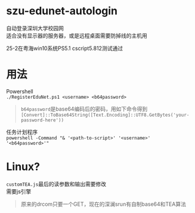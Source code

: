 # szu-edunet-autologin
自动登录深圳大学校园网  
适合没有显示器的服务器，或是远程桌面需要防掉线的主机用 

25-2在粤海win10系统PS5.1 cscript5.812测试通过

# 用法

Powershell  
`./RegisterEduNet.ps1 <username> <b64password>`

>`b64password`是base64编码后的密码，用如下命令得到  
`[Convert]::ToBase64String([Text.Encoding]::UTF8.GetBytes('your-password-here'))`

任务计划程序  
`powershell -Command "& '<path-to-script>' '<username>' '<b64password>'"`

# Linux?
`customTEA.js`最后的读参数和输出需要修改  
需要js引擎

>原来的drcom只要一个GET，现在的深澜srun有自制base64和TEA算法
